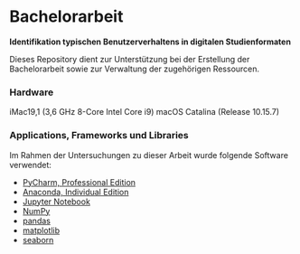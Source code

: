# Bachelorarbeit
**Identifikation typischen Benutzerverhaltens in digitalen Studienformaten**

Dieses Repository dient zur Unterstützung bei der Erstellung der Bachelorarbeit sowie zur Verwaltung der zugehörigen Ressourcen.

### Hardware
iMac19,1 (3,6 GHz 8-Core Intel Core i9) 
macOS Catalina (Release 10.15.7)

### Applications, Frameworks und Libraries
Im Rahmen der Untersuchungen zu dieser Arbeit wurde folgende Software verwendet:
* [PyCharm, Professional Edition](https://www.jetbrains.com/pycharm/)
* [Anaconda, Individual Edition](https://www.anaconda.com/products/individual)
* [Jupyter Notebook](https://jupyter.org)
* [NumPy](https://numpy.org)
* [pandas](https://pandas.pydata.org)
* [matplotlib](https://matplotlib.org)
* [seaborn](https://seaborn.pydata.org)